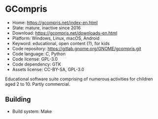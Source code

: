 # GCompris

- Home: https://gcompris.net/index-en.html
- State: mature, inactive since 2016
- Download: https://gcompris.net/downloads-en.html
- Platform: Windows, Linux, macOS, Android
- Keyword: educational, open content (?), for kids
- Code repository: https://gitlab.gnome.org/GNOME/gcompris.git
- Code language: C, Python
- Code license: GPL-3.0
- Code dependency: GTK
- Assets license: CC-BY-SA, GPL-3.0

Educational software suite comprising of numerous activities for children aged 2 to 10.
Partly commercial.

## Building

- Build system: Make
